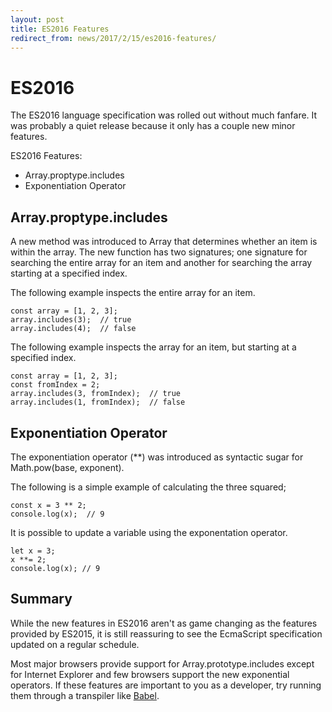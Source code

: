 ```yaml
---
layout: post
title: ES2016 Features
redirect_from: news/2017/2/15/es2016-features/
---
```


# ES2016

The ES2016 language specification was rolled out without much fanfare. It was probably a quiet release because it only has a couple new minor features.

ES2016 Features:
* Array.proptype.includes
* Exponentiation Operator

## Array.proptype.includes

A new method was introduced to Array that determines whether an item is within the array. The new function has two signatures; one signature for searching the entire array for an item and another for searching the array starting at a specified index.


The following example inspects the entire array for an item.

````
const array = [1, 2, 3];
array.includes(3);  // true
array.includes(4);  // false
````


The following example inspects the array for an item, but starting at a specified index.

````
const array = [1, 2, 3];
const fromIndex = 2;
array.includes(3, fromIndex);  // true
array.includes(1, fromIndex);  // false
````

## Exponentiation Operator

The exponentiation operator (**) was introduced as syntactic sugar for Math.pow(base, exponent).

The following is a simple example of calculating the three squared;

````
const x = 3 ** 2;
console.log(x);  // 9
````

It is possible to update a variable using the exponentation operator.

````
let x = 3;
x **= 2;
console.log(x); // 9
````

## Summary

While the new features in ES2016 aren't as game changing as the features provided by ES2015, it is still reassuring to see the EcmaScript specification updated on a regular schedule.

Most major browsers provide support for Array.prototype.includes except for Internet Explorer and few browsers support the new exponential operators. If these features are important to you as a developer, try running them through a transpiler like [Babel](https://babeljs.io).

